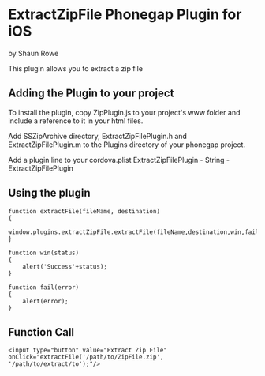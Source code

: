 # ExtractZipFile Phonegap Plugin for iOS #
by Shaun Rowe

This plugin allows you to extract a zip file

## Adding the Plugin to your project ##

To install the plugin, copy ZipPlugin.js to your project's www folder and include a reference to it in your html files.

<script type="text/javascript" src="ZipPlugin.js"></script>

Add SSZipArchive directory, ExtractZipFilePlugin.h and ExtractZipFilePlugin.m to the Plugins directory of your phonegap project.

Add a plugin line to your cordova.plist
ExtractZipFilePlugin - String - ExtractZipFilePlugin

## Using the plugin ##

    function extractFile(fileName, destination)
    {
        window.plugins.extractZipFile.extractFile(fileName,destination,win,fail);
    }

    function win(status) 
    {	 
        alert('Success'+status);
    }	 
  
    function fail(error) 
    { 
        alert(error);
    }

## Function Call ##

    <input type="button" value="Extract Zip File" onClick="extractFile('/path/to/ZipFile.zip', '/path/to/extract/to');"/>